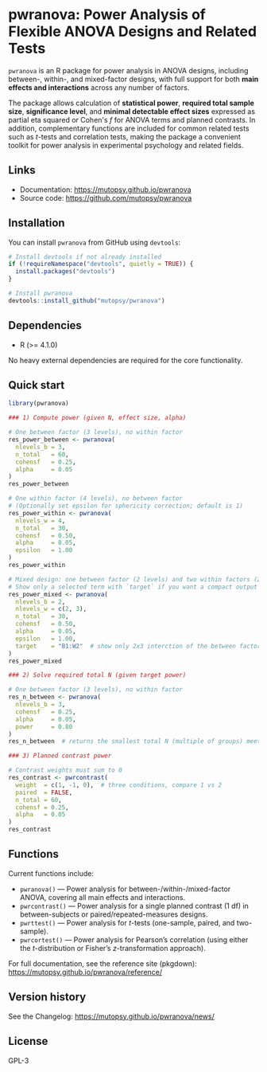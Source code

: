 # pwranova: Power Analysis of Flexible ANOVA Designs and Related Tests

`pwranova` is an R package for power analysis in ANOVA designs, 
including between-, within-, and mixed-factor designs, 
with full support for both **main effects and interactions** across any number of factors.

The package allows calculation of **statistical power**, 
**required total sample size**, **significance level**, and **minimal 
detectable effect sizes** expressed as partial eta squared or Cohen's *f* 
for ANOVA terms and planned contrasts. 
In addition, complementary functions are included for common related 
tests such as *t*-tests and correlation tests, making the package a 
convenient toolkit for power analysis in experimental psychology 
and related fields.

## Links

<!-- - CRAN: <https://CRAN.R-project.org/package=pwranova>  -->
- Documentation: <https://mutopsy.github.io/pwranova>  
- Source code: <https://github.com/mutopsy/pwranova>

## Installation

You can install `pwranova` from GitHub using `devtools`:  

```r
# Install devtools if not already installed
if (!requireNamespace("devtools", quietly = TRUE)) {
  install.packages("devtools")
}

# Install pwranova
devtools::install_github("mutopsy/pwranova")
```

## Dependencies

- R (>= 4.1.0)

No heavy external dependencies are required for the core functionality.

## Quick start

```r
library(pwranova)

### 1) Compute power (given N, effect size, alpha)

# One between factor (3 levels), no within factor
res_power_between <- pwranova(
  nlevels_b = 3,
  n_total   = 60,
  cohensf   = 0.25,
  alpha     = 0.05
)
res_power_between

# One within factor (4 levels), no between factor
# (Optionally set epsilon for sphericity correction; default is 1)
res_power_within <- pwranova(
  nlevels_w = 4,
  n_total   = 30,
  cohensf   = 0.50,
  alpha     = 0.05,
  epsilon   = 1.00
)
res_power_within

# Mixed design: one between factor (2 levels) and two within factors (2 and 3 levels)
# Show only a selected term with `target` if you want a compact output
res_power_mixed <- pwranova(
  nlevels_b = 2,
  nlevels_w = c(2, 3),
  n_total   = 30,
  cohensf   = 0.50,
  alpha     = 0.05,
  epsilon   = 1.00,
  target    = "B1:W2"  # show only 2x3 interction of the between factor and the second within factor 
)
res_power_mixed

### 2) Solve required total N (given target power)

# One between factor (3 levels), no within factor
res_n_between <- pwranova(
  nlevels_b = 3,
  cohensf   = 0.25,
  alpha     = 0.05,
  power     = 0.80
)
res_n_between  # returns the smallest total N (multiple of groups) meeting the target power

### 3) Planned contrast power

# Contrast weights must sum to 0
res_contrast <- pwrcontrast(
  weight  = c(1, -1, 0),  # three conditions, compare 1 vs 2
  paired  = FALSE,
  n_total = 60,
  cohensf = 0.25,
  alpha   = 0.05
)
res_contrast
```

## Functions

Current functions include:

- `pwranova()` — Power analysis for between-/within-/mixed-factor ANOVA, covering all main effects and interactions.
- `pwrcontrast()` — Power analysis for a single planned contrast (1 df) in between-subjects or paired/repeated-measures designs.
- `pwrttest()` — Power analysis for *t*-tests (one-sample, paired, and two-sample).
- `pwrcortest()` — Power analysis for Pearson’s correlation (using either the *t*-distribution or Fisher’s *z*-transformation approach).

For full documentation, see the reference site (pkgdown):
https://mutopsy.github.io/pwranova/reference/

## Version history

See the Changelog:
https://mutopsy.github.io/pwranova/news/

## License

GPL-3
